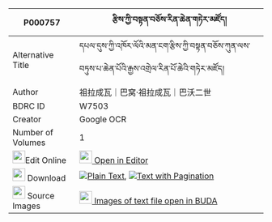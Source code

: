 |P000757|རྩིས་ཀྱི་བསྟན་བཅོས་རིན་ཆེན་གཏེར་མཛོད། 
| --- | --- 
|Alternative Title |དཔལ་དུས་ཀྱི་འཁོར་ལོའི་མན་ངག་རྩིས་ཀྱི་བསྟན་བཅོས་ཀུན་ལས་བཏུས་པ་ཆེན་པོའི་རྒྱས་འགྲེལ་རིན་པོ་ཆེའི་གཏེར་མཛོད།
|Author| 祖拉成瓦｜巴窝·祖拉成瓦｜巴沃二世
|BDRC ID | W7503
|Creator | Google OCR
|Number of Volumes| 1
|<img width="25" src="https://img.icons8.com/color/25/000000/edit-property.png">Edit Online| [<img width="25" src="https://avatars.githubusercontent.com/u/45091458?s=200&v=4"> Open in Editor](http://editor.openpecha.org/P000757)
|<img width="25" src="https://img.icons8.com/fluent/48/000000/download-2.png"/>  Download | [![](https://img.icons8.com/color/20/000000/txt.png)Plain Text](https://github.com/Openpecha/P000757/releases/download/v1/tsi_kyi_tencho_rinchen_terdzo_plain_P000757.zip), [![](https://img.icons8.com/color/20/000000/txt.png)Text with Pagination](https://github.com/Openpecha/P000757/releases/download/v1/tsi_kyi_tencho_rinchen_terdzo_pages_P000757.zip)
|<img width="25" src="https://img.icons8.com/plasticine/100/000000/pictures-folder.png"/>  Source Images | [<img width="25" src="https://library.bdrc.io/icons/BUDA-small.svg"> Images of text file open in BUDA](https://library.bdrc.io/show/bdr:W7503)